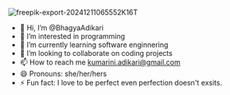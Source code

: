 ![freepik-export-20241211065552K16T](https://github.com/user-attachments/assets/7eac52b9-024a-4871-907d-ac3b8bd97eb7)


- 👋 Hi, I’m @BhagyaAdikari
- 👀 I’m interested in programming
- 🌱 I’m currently learning software enginnering
- 💞️ I’m looking to collaborate on coding projects
- 📫 How to reach me kumarini.adikari@gmail.com
- 😄 Pronouns: she/her/hers
- ⚡ Fun fact: I love to be perfect even perfection doesn't exsits.

<!---
BhagyaAdikari/BhagyaAdikari is a ✨ special ✨ repository because its `README.md` (this file) appears on your GitHub profile.
You can click the Preview link to take a look at your changes.
--->
